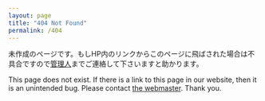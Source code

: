 ```yaml
---
layout: page
title: "404 Not Found"
permalink: /404
---
```

<p>未作成のページです。もしHP内のリンクからこのページに飛ばされた場合は不具合ですので<a href="https://twitter.com/non_archimedean">管理人</a>までご連絡して下さいますと助かります。</p>

<p>This page does not exist. If there is a link to this page in our website, then it is an unintended bug. Please contact <a href="https://twitter.com/non_archimedean">the webmaster</a>. Thank you.</p>
